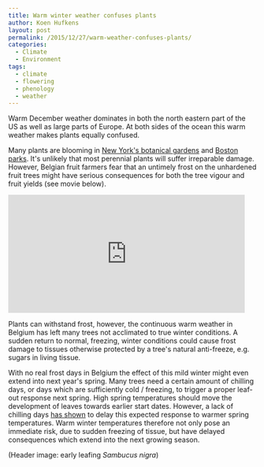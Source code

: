 ```yaml
---
title: Warm winter weather confuses plants
author: Koen Hufkens
layout: post
permalink: /2015/12/27/warm-weather-confuses-plants/
categories:
  - Climate
  - Environment
tags:
  - climate
  - flowering
  - phenology
  - weather
---
```

Warm December weather dominates in both the north eastern part of the US as well as large parts of Europe. At both sides of the ocean this warm weather makes plants equally confused.

Many plants are blooming in <a href="http://www.nytimes.com/2015/12/25/science/touch-of-spring-in-december-on-east-coast-as-flowers-bloom-early.html?partner=rss&amp;emc=rss&amp;_r=0">New York's botanical gardens</a> and <a href="https://www.bostonglobe.com/metro/2015/12/23/out-sync-flowers-bloom-boston-december-warm-weather/MHkUfrulPRNcpUnw7xd94I/story.html">Boston parks</a>. It's unlikely that most perennial plants will suffer irreparable damage. However, Belgian fruit farmers fear that an untimely frost on the unhardened fruit trees might have serious consequences for both the tree vigour and fruit yields (see movie below).

<iframe width="480" height="240" src="http://deredactie.be/static/embed/?permalink=1.2533284" frameborder="0" allowfullscreen="allowfullscreen"></iframe>

Plants can withstand frost, however, the continuous warm weather in Belgium has left many trees not acclimated to true winter conditions. A sudden return to normal, freezing, winter conditions could cause frost damage to tissues otherwise protected by a tree's natural anti-freeze, e.g. sugars in living tissue.

With no real frost days in Belgium the effect of this mild winter might even extend into next year's spring. Many trees need a certain amount of chilling days, or days which are sufficiently cold / freezing, to trigger a proper leaf-out response next spring. High spring temperatures should move the development of leaves towards earlier start dates. However, a lack of chilling days <a href="http://www.nature.com/nature/journal/v526/n7571/abs/nature15402.html">has shown</a> to delay this expected response to warmer spring temperatures. Warm winter temperatures therefore not only pose an immediate risk, due to sudden freezing of tissue, but have delayed consequences which extend into the next growing season.

(Header image: early leafing <em>Sambucus nigra</em>)